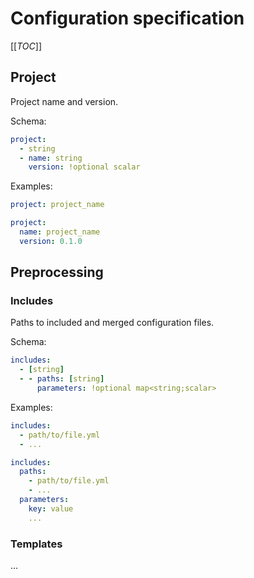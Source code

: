 # Configuration specification

[[_TOC_]]

## Project

Project name and version.

Schema:

```yml
project:
  - string
  - name: string
    version: !optional scalar
```

Examples:

```yml
project: project_name
```

```yml
project:
  name: project_name
  version: 0.1.0
```

## Preprocessing

### Includes

Paths to included and merged configuration files.

Schema:

```yml
includes:
  - [string]
  - - paths: [string]
      parameters: !optional map<string;scalar>
```

Examples:

```yml
includes:
  - path/to/file.yml
  - ...
```

```yml
includes:
  paths:
    - path/to/file.yml
    - ...
  parameters:
    key: value
    ...
```

### Templates

...

